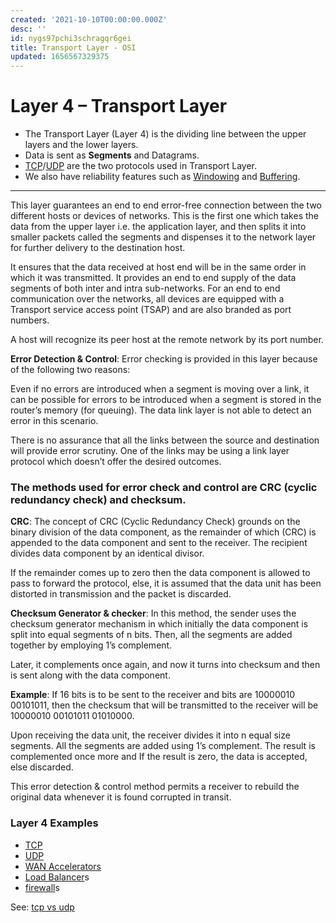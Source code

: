 ```yaml
---
created: '2021-10-10T00:00:00.000Z'
desc: ''
id: nygs97pchi3schragqr6gei
title: Transport Layer - OSI
updated: 1656567329375
---
```

   
# Layer 4 – Transport Layer   
   
   
- The Transport Layer (Layer 4) is the dividing line between the upper layers and the lower layers.   
- Data is sent as **Segments** and Datagrams.   
- [TCP](../devlog/TCP.md)/[UDP](../devlog/udp.md) are the two protocols used in Transport Layer.   
- We also have reliability features such as [Windowing](../devlog/windowing.md) and [Buffering](../devlog/buffering.md).   
   
   
---   
   
This layer guarantees an end to end error-free connection between the two different hosts or devices of networks. This is the first one which takes the data from the upper layer i.e. the application layer, and then splits it into smaller packets called the segments and dispenses it to the network layer for further delivery to the destination host.   
   
It ensures that the data received at host end will be in the same order in which it was transmitted. It provides an end to end supply of the data segments of both inter and intra sub-networks. For an end to end communication over the networks, all devices are equipped with a Transport service access point (TSAP) and are also branded as port numbers.   
   
A host will recognize its peer host at the remote network by its port number.   
   
**Error Detection & Control**: Error checking is provided in this layer because of the following two reasons:   
   
Even if no errors are introduced when a segment is moving over a link, it can be possible for errors to be introduced when a segment is stored in the router’s memory (for queuing). The data link layer is not able to detect an error in this scenario.   
   
There is no assurance that all the links between the source and destination will provide error scrutiny. One of the links may be using a link layer protocol which doesn’t offer the desired outcomes.   
   
### The methods used for error check and control are CRC (cyclic redundancy check) and checksum.   
   
**CRC**: The concept of CRC (Cyclic Redundancy Check) grounds on the binary division of the data component, as the remainder of which (CRC) is appended to the data component and sent to the receiver. The recipient divides data component by an identical divisor.   
   
If the remainder comes up to zero then the data component is allowed to pass to forward the protocol, else, it is assumed that the data unit has been distorted in transmission and the packet is discarded.   
   
**Checksum Generator & checker**: In this method, the sender uses the checksum generator mechanism in which initially the data component is split into equal segments of n bits. Then, all the segments are added together by employing 1’s complement.   
   
Later, it complements once again, and now it turns into checksum and then is sent along with the data component.   
   
**Example**: If 16 bits is to be sent to the receiver and bits are 10000010 00101011, then the checksum that will be transmitted to the receiver will be 10000010 00101011 01010000.   
   
Upon receiving the data unit, the receiver divides it into n equal size segments. All the segments are added using 1’s complement. The result is complemented once more and If the result is zero, the data is accepted, else discarded.   
   
This error detection & control method permits a receiver to rebuild the original data whenever it is found corrupted in transit.   
   
### Layer 4 Examples   
   
   
- [TCP](../devlog/TCP.md)   
- [UDP](../devlog/udp.md)   
- [WAN Accelerators](/not_created.md)   
- [Load Balancer](../devlog/load%20balancer.md)s   
- [firewall](../devlog/firewall.md)s   
   
See: [tcp vs udp](../devlog/tcp%20vs%20udp.md)